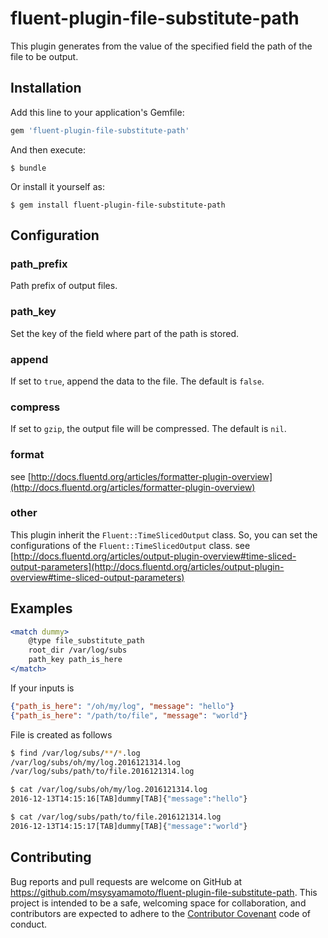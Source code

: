 # fluent-plugin-file-substitute-path

This plugin generates from the value of the specified field the path of the file to be output.

## Installation

Add this line to your application's Gemfile:

```ruby
gem 'fluent-plugin-file-substitute-path'
```

And then execute:

    $ bundle

Or install it yourself as:

    $ gem install fluent-plugin-file-substitute-path

## Configuration

### path_prefix

Path prefix of output files.

### path_key

Set the key of the field where part of the path is stored.

### append

If set to `true`, append the data to the file. The default is `false`.

### compress

If set to `gzip`, the output file will be compressed. The default is `nil`.

### format

see [http://docs.fluentd.org/articles/formatter-plugin-overview](http://docs.fluentd.org/articles/formatter-plugin-overview)

### other

This plugin inherit the `Fluent::TimeSlicedOutput` class. So, you can set the configurations of the `Fluent::TimeSlicedOutput` class.
see [http://docs.fluentd.org/articles/output-plugin-overview#time-sliced-output-parameters](http://docs.fluentd.org/articles/output-plugin-overview#time-sliced-output-parameters)

## Examples

```apache
<match dummy>
    @type file_substitute_path
    root_dir /var/log/subs
    path_key path_is_here
</match>
```

If your inputs is

```json
{"path_is_here": "/oh/my/log", "message": "hello"}
{"path_is_here": "/path/to/file", "message": "world"}
```

File is created as follows

```bash
$ find /var/log/subs/**/*.log
/var/log/subs/oh/my/log.2016121314.log
/var/log/subs/path/to/file.2016121314.log

$ cat /var/log/subs/oh/my/log.2016121314.log
2016-12-13T14:15:16[TAB]dummy[TAB]{"message":"hello"}

$ cat /var/log/subs/path/to/file.2016121314.log
2016-12-13T14:15:17[TAB]dummy[TAB]{"message":"world"}
```

## Contributing

Bug reports and pull requests are welcome on GitHub at https://github.com/msysyamamoto/fluent-plugin-file-substitute-path. This project is intended to be a safe, welcoming space for collaboration, and contributors are expected to adhere to the [Contributor Covenant](http://contributor-covenant.org) code of conduct.

